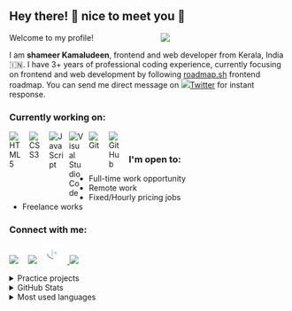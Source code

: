 ## Hey there! :wave: nice to meet you :hugs:

<img align='right' src="https://media.giphy.com/media/M9gbBd9nbDrOTu1Mqx/giphy.gif" width="230">

Welcome to my profile!

I am **shameer Kamaludeen**, frontend and web developer from Kerala, India :india:. I have 3+ years of professional coding experience, currently focusing on frontend and web development by following [roadmap.sh](https://github.com/kamranahmedse/developer-roadmap) frontend roadmap. You can send me direct message on <img tittle="Shameer Kamaludeen Twitter profile" src="https://camo.githubusercontent.com/4a42c13938570082893d5b6b2c9e76529a5ac4c238c7bac2e98ee842d6503bed/68747470733a2f2f63646e2e776f726c64766563746f726c6f676f2e636f6d2f6c6f676f732f747769747465722d362e737667" width="25px"/>[Twitter](https://twitter.com/ShameerKamalud1) for instant response.

### Currently working on:
[<img align="left" tittle="HTML5" alt="HTML5" width="26px" src="https://cdn.jsdelivr.net/gh/devicons/devicon/icons/html5/html5-original.svg" style="padding-right:10px;" />](https://developer.mozilla.org/en-US/docs/Web/HTML)[<img align="left" alt="CSS3" width="26px" src="https://cdn.jsdelivr.net/gh/devicons/devicon/icons/css3/css3-original.svg" style="padding-right:10px;" tittle="CSS3" />](https://developer.mozilla.org/en-US/docs/Web/CSS)[<img align="left" tittle="JavaScript" alt="JavaScript" width="26px" src="https://cdn.jsdelivr.net/gh/devicons/devicon/icons/javascript/javascript-original.svg" style="padding-right:10px;" />](https://developer.mozilla.org/en-US/docs/Web/JavaScript)[<img align="left" alt="Visual Studio Code" width="26px" src="https://cdn.jsdelivr.net/gh/devicons/devicon/icons/vscode/vscode-original.svg" style="padding-right:10px;" tittle="Visual Studio Code"/>](https://code.visualstudio.com/)[<img align="left" alt="Git" width="26px" src="https://cdn.jsdelivr.net/gh/devicons/devicon/icons/git/git-original.svg" style="padding-right:10px;" />](https://git-scm.com/)[<img align="left" alt="GitHub" width="26px" src="https://user-images.githubusercontent.com/3369400/139448065-39a229ba-4b06-434b-bc67-616e2ed80c8f.png" style="padding-right:10px;" tittle="GitHub" />](http://github.com/)<br>

### I'm open to:
- Full-time work opportunity
- Remote work
- Fixed/Hourly pricing jobs
- Freelance works

### Connect with me:
[<img src="https://raw.githubusercontent.com/rahuldkjain/github-profile-readme-generator/master/src/images/icons/Social/twitter.svg" width="28px" style="padding-right:10px;"/>](https://twitter.com/ShameerKamalud1)&nbsp;&nbsp;[<img src="https://img.icons8.com/color/48/000000/linkedin.png" width="32px" style="padding-right:10px;" />](https://www.linkedin.com/in/shameer-kamaludeen-3673ba73/)[<img src="./favicon-32x32.png" width="35px" style="padding-right:10px;" tittle="Frontend Mentor"/>](https://www.frontendmentor.io/profile/shameerkamaludeen)<a href="mailto:shameer.plsn@gmail.com"> <img src="https://img.icons8.com/fluent/48/000000/gmail.png" width="32px" style="padding-right:10px;" /></a><br>

<details>
  <summary>Practice projects</summary><br>
  <table>
    <thead align="center">
      <tr border: none;>
        <td><b>:sewing_needle: Projects</b></td>
        <td><b>:date: Date Completed</b></td>
        <td><b>:level_slider: Difficulty</b></td>
      </tr>
    </thead>
    <tbody>
      <tr>
        <td><a href="https://shameerkamaludeen.github.io/canvas-furniture/"><b>SemiColonWeb - Canvas Furniture Demo</b></a></td>
        <td><img alt="Date" src="https://img.shields.io/badge/date-2022--07--02-blue" /></td>
        <td><img alt="Difficulty" src="https://img.shields.io/badge/difficulty-Advanced-forestgreen" /></td>
      </tr>
      <tr>
        <td><a href="https://shameerkamaludeen.github.io/office-design-gallery/"><b>Office Design Gallery</b></a></td>
        <td><img alt="Date" src="https://img.shields.io/badge/date-2022--06--05-blue" /></td>
        <td><img alt="Difficulty" src="https://img.shields.io/badge/difficulty-Intermediate-green" /></td>
      </tr>
      <tr>
        <td><a href="https://shameerkamaludeen.github.io/crowdfunding-product-page/"><b>Crowdfunding product page</b></a></td>
        <td><img alt="Date" src="https://img.shields.io/badge/date-2022--05--26-blue" /></td>
        <td><img alt="Difficulty" src="https://img.shields.io/badge/difficulty-junior-lightgreen" /></td>
      </tr>   
      <tr>
        <td><a href="https://shameerkamaludeen.github.io/blogr-landing-page/"><b>Blogr landing page</b></a></td>
        <td><img alt="Date" src="https://img.shields.io/badge/date-2022--04--28-blue" /></td>
        <td><img alt="Difficulty" src="https://img.shields.io/badge/difficulty-junior-lightgreen" /></td>
      </tr>      
      <tr>
        <td><a href="https://shameerkamaludeen.github.io/sunnyside-agency-landing-page/"><b>Sunnyside agency landing page</b></a></td>
        <td><img alt="Date" src="https://img.shields.io/badge/date-2022--04--11-blue" /></td>
        <td><img alt="Difficulty" src="https://img.shields.io/badge/difficulty-junior-lightgreen" /></td>
      </tr>
      <tr>
        <td><a href="https://shameerkamaludeen.github.io/time-tracking-dashboard/"><b>Time tracking dashboard</b></a></td>
        <td><img alt="Date" src="https://img.shields.io/badge/date-2022--04--03-blue" /></td>
        <td><img alt="Difficulty" src="https://img.shields.io/badge/difficulty-junior-lightgreen" /></td>
      </tr>
      <tr>
        <td><a href="https://shameerkamaludeen.github.io/advice-generator-app/"><b>Advice generator app</b></a></td>
        <td><img alt="Date" src="https://img.shields.io/badge/date-2022--03--22-blue" /></td>
        <td><img alt="Difficulty" src="https://img.shields.io/badge/difficulty-junior-lightgreen" /></td>
      </tr>
      <tr>
        <td><a href="https://shameerkamaludeen.github.io/tip-calculator-app/"><b>Tip calculator app</b></a></td>
        <td><img alt="Date" src="https://img.shields.io/badge/date-2022--03--21-blue" /></td>
        <td><img alt="Difficulty" src="https://img.shields.io/badge/difficulty-junior-lightgreen" /></td>
      </tr>
      <tr>
        <td><a href="https://shameerkamaludeen.github.io/huddle-landing-page-with-single-introductory-section/"><b>Huddle landing page</b></a></td>
        <td><img alt="Date" src="https://img.shields.io/badge/date-2022--03--13-blue" /></td>
        <td><img alt="Difficulty" src="https://img.shields.io/badge/difficulty-newbie-cyan" /></td>
      </tr>
      <tr>
        <td><a href="https://shameerkamaludeen.github.io/ping-coming-soon-page/"><b>Ping coming soon page</b></a></td>
        <td><img alt="Date" src="https://img.shields.io/badge/date-2022--03--11-blue" /></td>
        <td><img alt="Difficulty" src="https://img.shields.io/badge/difficulty-newbie-cyan" /></td>
      </tr>
      <tr>
        <td><a href="https://shameerkamaludeen.github.io/intro-component-with-signup-form/"><b>Intro component with sign up form</b></a></td>
        <td><img alt="Date" src="https://img.shields.io/badge/date-2022--03--07-blue" /></td>
        <td><img alt="Difficulty" src="https://img.shields.io/badge/difficulty-newbie-cyan" /></td>
      </tr>
      <tr>
        <td><a href="https://shameerkamaludeen.github.io/base-apparel-coming-soon/"><b>Base Apparel coming soon page</b></a></td>
        <td><img alt="Date" src="https://img.shields.io/badge/date-2022--03--03-blue" /></td>
        <td><img alt="Difficulty" src="https://img.shields.io/badge/difficulty-newbie-cyan" /></td>
      </tr>
      <tr>
        <td><a href="https://shameerkamaludeen.github.io/social-proof-section/"><b>Social proof section</b></a></td>
        <td><img alt="Date" src="https://img.shields.io/badge/date-2022--02--26-blue" /></td>
        <td><img alt="Difficulty" src="https://img.shields.io/badge/difficulty-newbie-cyan" /></td>
      </tr>
      <tr>
        <td><a href="https://shameerkamaludeen.github.io/faq-accordion-card/"><b>FAQ accordion card</b></a></td>
        <td><img alt="Date" src="https://img.shields.io/badge/date-2022--02--25-blue" /></td>
        <td><img alt="Difficulty" src="https://img.shields.io/badge/difficulty-newbie-cyan" /></td>
      </tr>
      <tr>
        <td><a href="https://shameerkamaludeen.github.io/order-summary-component/"><b>Order summary card</b></a></td>
        <td><img alt="Date" src="https://img.shields.io/badge/date-2022--02--18-blue" /></td>
        <td><img alt="Difficulty" src="https://img.shields.io/badge/difficulty-newbie-cyan" /></td>
      </tr>
      <tr>
        <td><a href="https://shameerkamaludeen.github.io/recipes/"><b>Recipes web page</b></a></td>
        <td><img alt="Date" src="https://img.shields.io/badge/date-2022--02--15-blue" /></td>
        <td><img alt="Difficulty" src="https://img.shields.io/badge/difficulty-junior-lightgreen" /></td>
      </tr>
      <tr>
        <td><a href="https://shameerkamaludeen.github.io/toucan/"><b>Simple wikipedia page</b></a></td>
        <td><img alt="Date" src="https://img.shields.io/badge/date-2022--02--10-blue" /></td>
        <td><img alt="Difficulty" src="https://img.shields.io/badge/difficulty-junior-lightgreen" /></td>
      </tr>
      <tr>
        <td><a href="https://github.com/shameerkamaludeen/codier-challenges"><b>Codier challenges</b></a></td>
        <td><img alt="Date" src="https://img.shields.io/badge/date-2022--02--05-blue" /></td>
        <td><img alt="Difficulty" src="https://img.shields.io/badge/difficulty-newbie-cyan" /></td>
      </tr>
    </tbody>
  </table>
</details>
  
<details>
  <summary>GitHub Stats</summary><br>
  <p><img align="center" src="https://github-readme-stats.vercel.app/api?username=shameerkamaludeen&show_icons=true&locale=en" alt="suprabhasupi" /></p>
</details>
  
<details>
  <summary>Most used languages</summary><br>
  <p><img align="left" src="https://github-readme-stats.vercel.app/api/top-langs?username=shameerkamaludeen&show_icons=true&locale=en&layout=compact" alt="suprabhasupi" /></p>
</details>
  
